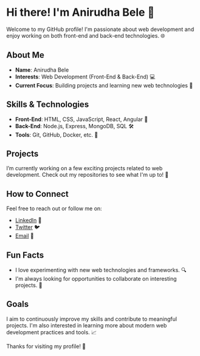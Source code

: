 # Hi there! I'm Anirudha Bele 👋

Welcome to my GitHub profile! I'm passionate about web development and enjoy working on both front-end and back-end technologies. 🌐

## About Me

- **Name**: Anirudha Bele
- **Interests**: Web Development (Front-End & Back-End) 💻
- **Current Focus**: Building projects and learning new web technologies 🚀

## Skills & Technologies

- **Front-End**: HTML, CSS, JavaScript, React, Angular 🎨
- **Back-End**: Node.js, Express, MongoDB, SQL 🛠️
- **Tools**: Git, GitHub, Docker, etc. 🔧

## Projects

I’m currently working on a few exciting projects related to web development. Check out my repositories to see what I'm up to! 📂

## How to Connect

Feel free to reach out or follow me on:
- [LinkedIn](https://www.linkedin.com/in/anirudha-bele-5568a0248/) 🌟
- [Twitter](your-twitter-handle) 🐦
- [Email](beleanirudha8@gmail.com) 📧

## Fun Facts

- I love experimenting with new web technologies and frameworks. 🔍
- I'm always looking for opportunities to collaborate on interesting projects. 🤝

## Goals

I aim to continuously improve my skills and contribute to meaningful projects. I'm also interested in learning more about modern web development practices and tools. 📈

Thanks for visiting my profile! 🙌

